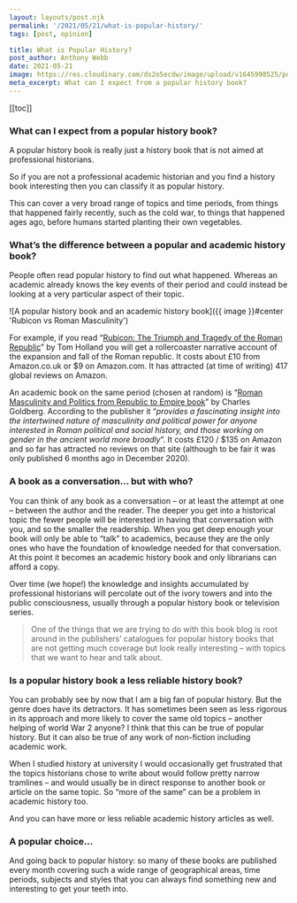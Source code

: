```yaml
---
layout: layouts/post.njk
permalink: '/2021/05/21/what-is-popular-history/'
tags: [post, opinion]

title: What is Popular History?
post_author: Anthony Webb
date: 2021-05-21
image: https://res.cloudinary.com/ds2o5ecdw/image/upload/v1645998525/posts/whatispopularhistory2.png
meta_excerpt: What can I expect from a popular history book?
---
```


[[toc]]

### What can I expect from a popular history book?
A popular history book is really just a history book that is not aimed at professional historians.

So if you are not a professional academic historian and you find a history book interesting then you can classify it as popular history.

This can cover a very broad range of topics and time periods, from things that happened fairly recently, such as the cold war, to things that happened ages ago, before humans started planting their own vegetables.

### What’s the difference between a popular and academic history book?
People often read popular history to find out what happened. Whereas an academic already knows the key events of their period and could instead be looking at a very particular aspect of their topic.

![A popular history book and an academic history book]({{ image }}#center 'Rubicon vs Roman Masculinity')

For example, if you read “[Rubicon: The Triumph and Tragedy of the Roman Republic](https://www.amazon.co.uk/Rubicon-Triumph-Tragedy-Roman-Republic/dp/034911563X/ 'Rubicon book')” by Tom Holland you will get a rollercoaster narrative account of the expansion and fall of the Roman republic. It costs about £10 from Amazon.co.uk or $9 on Amazon.com. It has attracted (at time of writing) 417 global reviews on Amazon.

An academic book on the same period (chosen at random) is “[Roman Masculinity and Politics from Republic to Empire book](https://www.amazon.co.uk/Masculinity-Politics-Routledge-Monographs-Classical/dp/0367480468/ 'Roman Masculinity book')” by Charles Goldberg. According to the publisher it “*provides a fascinating insight into the intertwined nature of masculinity and political power for anyone interested in Roman political and social history, and those working on gender in the ancient world more broadly*”. It costs £120 / $135 on Amazon and so far has attracted no reviews on that site (although to be fair it was only published 6 months ago in December 2020).

### A book as a conversation… but with who?
You can think of any book as a conversation – or at least the attempt at one – between the author and the reader. The deeper you get into a historical topic the fewer people will be interested in having that conversation with you, and so the smaller the readership. When you get deep enough your book will only be able to “talk” to academics, because they are the only ones who have the foundation of knowledge needed for that conversation. At this point it becomes an academic history book and only librarians can afford a copy.

Over time (we hope!) the knowledge and insights accumulated by professional historians will percolate out of the ivory towers and into the public consciousness, usually through a popular history book or television series.

> One of the things that we are trying to do with this book blog is root around in the publishers’ catalogues for popular history books that are not getting much coverage but look really interesting – with topics that we want to hear and talk about.

### Is a popular history book a less reliable history book?
You can probably see by now that I am a big fan of popular history. But the genre does have its detractors. It has sometimes been seen as less rigorous in its approach and more likely to cover the same old topics – another helping of world War 2 anyone? I think that this can be true of popular history. But it can also be true of any work of non-fiction including academic work.

When I studied history at university I would occasionally get frustrated that the topics historians chose to write about would follow pretty narrow tramlines – and would usually be in direct response to another book or article on the same topic. So “more of the same” can be a problem in academic history too.

And you can have more or less reliable academic history articles as well.

### A popular choice…
And going back to popular history: so many of these books are published every month covering such a wide range of geographical areas, time periods, subjects and styles that you can always find something new and interesting to get your teeth into.